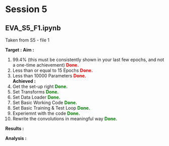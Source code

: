 # Session 5 

## EVA_S5_F1.ipynb
Taken from S5 - file 1
   
**Target :**
**Aim :**  
1. 99.4% (this must be consistently shown in your last few epochs, and not a one-time achievement)  <span style="color:red"> **Done.**</span>  
2. Less than or equal to 15 Epochs  <span style="color:red"> **Done.**</span>  
3. Less than 10000 Parameters  <span style="color:red"> **Done.**</span>  
**Achieved :**  
1. Get the set-up right <span style="color:green"> **Done.**</span>
2. Set Transforms <span style="color:green"> **Done.**</span>
3. Set Data Loader <span style="color:green"> **Done.**</span>
4. Set Basic Working Code <span style="color:green"> **Done.**</span>
5. Set Basic Training  & Test Loop <span style="color:green"> **Done.**</span>
6. Experiemnt with the code <span style="color:green"> **Done.**</span>
7. Rewrite the convolutions in meaningful way <span style="color:green"> **Done.**</span>

**Results :**

**Analysis :**
